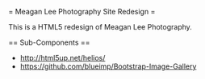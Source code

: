 = Meagan Lee Photography Site Redesign =

This is a HTML5 redesign of Meagan Lee Photography.

== Sub-Components ==

* http://html5up.net/helios/
* https://github.com/blueimp/Bootstrap-Image-Gallery



